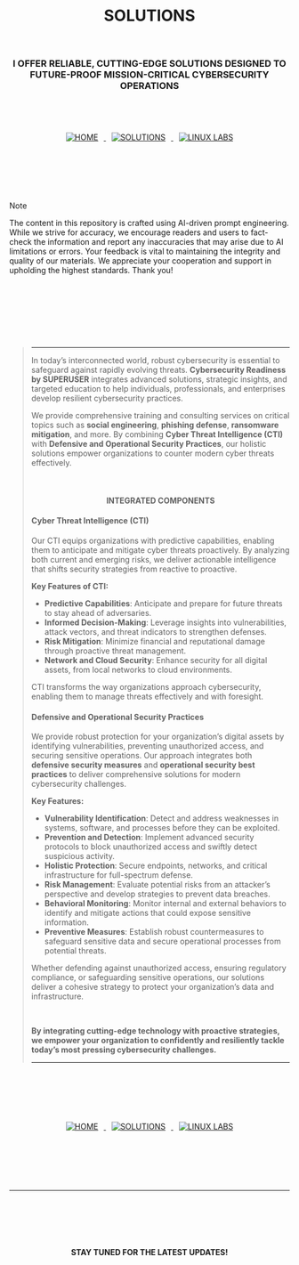 <br>
<br>

<h1 align="center">SOLUTIONS</h1>

<br>

<h3 align="center">I OFFER RELIABLE, CUTTING-EDGE SOLUTIONS DESIGNED TO FUTURE-PROOF MISSION-CRITICAL CYBERSECURITY OPERATIONS</h3>

<br>
<br>
 

<p align="center">
    <a href="https://github.com/samincyber">
        <img src="https://img.shields.io/badge/HOME-007bff?style=for-the-badge&labelColor=000000" alt="HOME" style="margin: 10px;">
    </a>
    <a href="https://github.com/samincyber/solutions/blob/main/README.md">
        <img src="https://img.shields.io/badge/SOLUTIONS-007bff?style=for-the-badge&labelColor=000000" alt="SOLUTIONS" style="margin: 10px;">
    </a>
    <a href="https://github.com/samincyber/linuxlabs">
        <img src="https://img.shields.io/badge/LINUX%20LABS-007bff?style=for-the-badge&labelColor=000000" alt="LINUX LABS" style="margin: 10px;">
    </a>
</p>


<br>
<br>
<br>
<br>


> [!NOTE]
> The content in this repository is crafted using AI-driven prompt engineering. While we strive for accuracy, we encourage readers and users to fact-check the information and report any inaccuracies that may arise due to AI limitations or errors. Your feedback is vital to maintaining the integrity and quality of our materials. We appreciate your cooperation and support in upholding the highest standards. Thank you!



<br>
<br>
<br>
<br>

<br>
<br>
 
>----------
>
> In today’s interconnected world, robust cybersecurity is essential to safeguard against rapidly evolving threats. **Cybersecurity Readiness by SUPERUSER** integrates advanced solutions, strategic insights, and targeted education to help individuals, professionals, and enterprises develop resilient cybersecurity practices.
>
> We provide comprehensive training and consulting services on critical topics such as **social engineering**, **phishing defense**, **ransomware mitigation**, and more. By combining **Cyber Threat Intelligence (CTI)** with **Defensive and Operational Security Practices**, our holistic solutions empower organizations to counter modern cyber threats effectively.
>
> <br>
>
> <h4 align="center">INTEGRATED COMPONENTS </h4>
>
> #### **Cyber Threat Intelligence (CTI)**  
> Our CTI equips organizations with predictive capabilities, enabling them to anticipate and mitigate cyber threats proactively. By analyzing both current and emerging risks, we deliver actionable intelligence that shifts security strategies from reactive to proactive.
>
> **Key Features of CTI:**
> - **Predictive Capabilities**: Anticipate and prepare for future threats to stay ahead of adversaries.  
> - **Informed Decision-Making**: Leverage insights into vulnerabilities, attack vectors, and threat indicators to strengthen defenses.  
> - **Risk Mitigation**: Minimize financial and reputational damage through proactive threat management.  
> - **Network and Cloud Security**: Enhance security for all digital assets, from local networks to cloud environments.  
>
> CTI transforms the way organizations approach cybersecurity, enabling them to manage threats effectively and with foresight.
>
>
> #### **Defensive and Operational Security Practices**  
> We provide robust protection for your organization’s digital assets by identifying vulnerabilities, preventing unauthorized access, and securing sensitive operations. Our approach integrates both **defensive security measures** and **operational security best practices** to deliver comprehensive solutions for modern cybersecurity challenges.
>
> **Key Features:**
> - **Vulnerability Identification**: Detect and address weaknesses in systems, software, and processes before they can be exploited.  
> - **Prevention and Detection**: Implement advanced security protocols to block unauthorized access and swiftly detect suspicious activity.  
> - **Holistic Protection**: Secure endpoints, networks, and critical infrastructure for full-spectrum defense.  
> - **Risk Management**: Evaluate potential risks from an attacker’s perspective and develop strategies to prevent data breaches.  
> - **Behavioral Monitoring**: Monitor internal and external behaviors to identify and mitigate actions that could expose sensitive information.  
> - **Preventive Measures**: Establish robust countermeasures to safeguard sensitive data and secure operational processes from potential threats.  
>
> Whether defending against unauthorized access, ensuring regulatory compliance, or safeguarding sensitive operations, our solutions deliver a cohesive strategy to protect your organization’s data and infrastructure.
> 
> <br>
>
> **By integrating cutting-edge technology with proactive strategies, we empower your organization to confidently and resiliently tackle today’s most pressing cybersecurity challenges.**
>
>----------



<br>
<br>
<br>
<br>

<p align="center">
    <a href="https://github.com/samincyber">
        <img src="https://img.shields.io/badge/HOME-007bff?style=for-the-badge&labelColor=000000" alt="HOME" style="margin: 10px;">
    </a>
    <a href="https://github.com/samincyber/solutions/blob/main/README.md">
        <img src="https://img.shields.io/badge/SOLUTIONS-007bff?style=for-the-badge&labelColor=000000" alt="SOLUTIONS" style="margin: 10px;">
    </a>
    <a href="https://github.com/samincyber/linuxlabs">
        <img src="https://img.shields.io/badge/LINUX%20LABS-007bff?style=for-the-badge&labelColor=000000" alt="LINUX LABS" style="margin: 10px;">
    </a>
</p>


<br>
<br>
<br>
<br>

----------

<br>
<br>
<br>
<br>
 


<h4 align="center">STAY TUNED FOR THE LATEST UPDATES!</h4>



<br>
<br>
